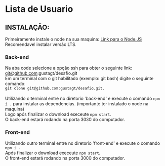 # Lista de Usuario
## INSTALAÇÃO:

Primeiramente instale o node na sua maquina: [Link para o Node.JS](https://nodejs.org/en/)
Recomendavel instalar versão LTS.

### Back-end
Na aba code selecione a opção ssh para obter o seguinte link: git@github.com:gustagt/desafio.git<br>
Em um terminal com o git habilitado (exemplo: git bash) digite o seguinte comando: <br>
```git clone git@github.com:gustagt/desafio.git.```<br> <br>
Utilizando o terminal entre no diretorio 'back-end' e execute o comando ```npm i .``` para instalar as dependencias. (importante ter instalado o node na maquina)<br>
Logo após finalizar o download execeute ```npm start```.<br>
O back-end estará rodando na porta 3030 do computador.

### Front-end
Utilizando outro terminal entre no diretorio 'front-end' e execute o comando ```npm i .```<br>
Após finalizar o download execeute ```npm start```.<br>
O front-end estará rodando na porta 3000 do computador.<br>



